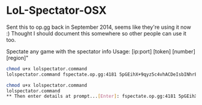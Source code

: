 # LoL-Spectator-OSX

Sent this to op.gg back in September 2014, seems like they're using it now :)
Thought I should document this somewhere so other people can use it too.

Spectate any game with the spectator info
Usage: [ip:port] [token] [number] [region]"
``` bash
chmod u+x lolspectator.command
lolspectator.command fspectate.op.gg:4181 5pGEihX+9qyz5c4vhACDeIsbINhrBoqz 1561339145 NA1
````
``` bash
chmod u+x lolspectator.command
lolspectator.command
** Then enter details at prompt...[Enter]: fspectate.op.gg:4181 5pGEihX+9qyz5c4vhACDeIsbINhrBoqz 1561339145 NA1
````


